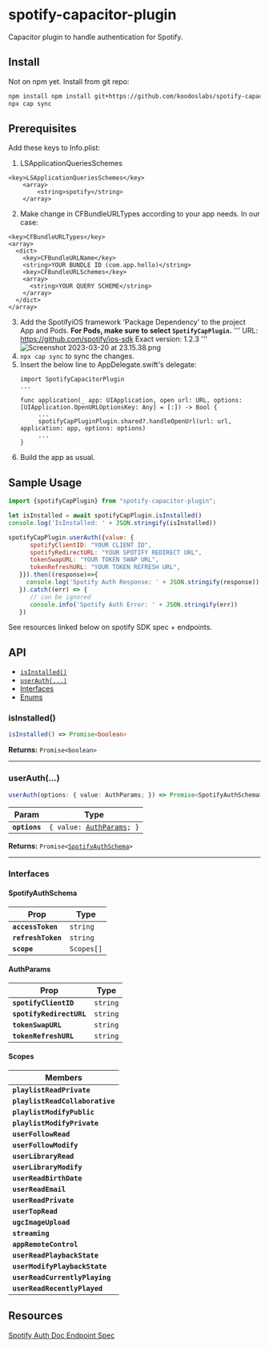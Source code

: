 # spotify-capacitor-plugin

Capacitor plugin to handle authentication for Spotify.

## Install
Not on npm yet. Install from git repo:
```bash
npm install npm install git+https://github.com/koodoslabs/spotify-capacitor-plugin.git
npx cap sync
```

## Prerequisites

Add these keys to Info.plist:
1. LSApplicationQueriesSchemes
```
<key>LSApplicationQueriesSchemes</key>
	<array>
		<string>spotify</string>
	</array>
```
2. Make change in CFBundleURLTypes according to your app needs. In our case:
```
<key>CFBundleURLTypes</key>
<array>
  <dict>
    <key>CFBundleURLName</key>
    <string>YOUR BUNDLE ID (com.app.hello)</string>
    <key>CFBundleURLSchemes</key>
    <array>
      <string>YOUR QUERY SCHEME</string>
    </array>
  </dict>
</array>
```
3. Add the SpotifyiOS framework 'Package Dependency' to the project App and Pods. **For Pods, make sure to select `SpotifyCapPlugin`.**
   '''
   URL: https://github.com/spotify/ios-sdk
   Exact version: 1.2.3
   '''
   ![Screenshot 2023-03-20 at 23.15.38.png](..%2F..%2F..%2FDownloads%2FScreenshot%202023-03-20%20at%2023.15.38.png)
4. `npx cap sync` to sync the changes.
5. Insert the below line to AppDelegate.swift's delegate:
   ```
   import SpotifyCapacitorPlugin
   ...

   func application(_ app: UIApplication, open url: URL, options: [UIApplication.OpenURLOptionsKey: Any] = [:]) -> Bool {
        ...
        spotifyCapPluginPlugin.shared?.handleOpenUrl(url: url, application: app, options: options)
        ...
   }
   ```
6. Build the app as usual.

## Sample Usage
```javascript
import {spotifyCapPlugin} from "spotify-capacitor-plugin";

let isInstalled = await spotifyCapPlugin.isInstalled()
console.log('IsInstalled: ' + JSON.stringify(isInstalled))

spotifyCapPlugin.userAuth({value: {
      spotifyClientID: "YOUR CLIENT ID",
      spotifyRedirectURL: "YOUR SPOTIFY REDIRECT URL",
      tokenSwapURL: "YOUR TOKEN SWAP URL",
      tokenRefreshURL: "YOUR TOKEN REFRESH URL",
   }}).then((response)=>{
     console.log('Spotify Auth Response: ' + JSON.stringify(response))
   }).catch((err) => {
      // can be ignored
      console.info('Spotify Auth Error: ' + JSON.stringify(err))
   })
```
See resources linked below on spotify SDK spec + endpoints.

## API

<docgen-index>

* [`isInstalled()`](#isinstalled)
* [`userAuth(...)`](#userauth)
* [Interfaces](#interfaces)
* [Enums](#enums)

</docgen-index>

<docgen-api>
<!--Update the source file JSDoc comments and rerun docgen to update the docs below-->

### isInstalled()

```typescript
isInstalled() => Promise<boolean>
```

**Returns:** <code>Promise&lt;boolean&gt;</code>

--------------------


### userAuth(...)

```typescript
userAuth(options: { value: AuthParams; }) => Promise<SpotifyAuthSchema>
```

| Param         | Type                                                          |
| ------------- | ------------------------------------------------------------- |
| **`options`** | <code>{ value: <a href="#authparams">AuthParams</a>; }</code> |

**Returns:** <code>Promise&lt;<a href="#spotifyauthschema">SpotifyAuthSchema</a>&gt;</code>

--------------------


### Interfaces


#### SpotifyAuthSchema

| Prop               | Type                  |
| ------------------ | --------------------- |
| **`accessToken`**  | <code>string</code>   |
| **`refreshToken`** | <code>string</code>   |
| **`scope`**        | <code>Scopes[]</code> |


#### AuthParams

| Prop                     | Type                |
| ------------------------ | ------------------- |
| **`spotifyClientID`**    | <code>string</code> |
| **`spotifyRedirectURL`** | <code>string</code> |
| **`tokenSwapURL`**       | <code>string</code> |
| **`tokenRefreshURL`**    | <code>string</code> |


#### Scopes

| Members                         |
| ------------------------------- |
| **`playlistReadPrivate`**       |
| **`playlistReadCollaborative`** |
| **`playlistModifyPublic`**      |
| **`playlistModifyPrivate`**     |
| **`userFollowRead`**            |
| **`userFollowModify`**          |
| **`userLibraryRead`**           |
| **`userLibraryModify`**         |
| **`userReadBirthDate`**         |
| **`userReadEmail`**             |
| **`userReadPrivate`**           |
| **`userTopRead`**               |
| **`ugcImageUpload`**            |
| **`streaming`**                 |
| **`appRemoteControl`**          |
| **`userReadPlaybackState`**     |
| **`userModifyPlaybackState`**   |
| **`userReadCurrentlyPlaying`**  |
| **`userReadRecentlyPlayed`**    |

</docgen-api>

## Resources
[Spotify Auth Doc ](https://github.com/spotify/ios-sdk/blob/master/docs/auth.md)
[Endpoint Spec](https://developer.spotify.com/documentation/ios/guides/token-swap-and-refresh/)
